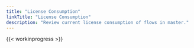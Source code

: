```yaml
---
title: "License Consumption"
linkTitle: "License Consumption"
description: "Review current license consumption of flows in master."
---
```


{{< workinprogress >}}
